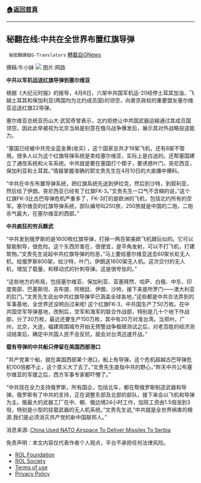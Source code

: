 ###  [:house:返回首頁](https://github.com/ourhimalayas/txt)
---


## 秘翻在线:中共在全世界布置红旗导弹
` 秘密翻譯組G-Translators` [轉載自GNews](https://gnews.org/zh-hans/2348268/)

撰稿:牛小妹
![](https://assets.gnews.org/wp-content/uploads/2022/04/Image-1-2-6.jpg)
图片:网路

**中共以军机运送红旗导弹到塞尔维亚**

根据《大纪元时报》的报导，4月8日，六架中共国军机运-20经停土耳其加油，飞越土耳其和保加利亚(两国均为北约成员国)的领空，向普京政权的重要盟友塞尔维亚运送红旗22导弹。

塞尔维亚总统亚历山大·武契奇曾表示，北约拒绝让中共国武器运输通过其成员国领空。因此此举被视为北京当局是刻意在俄乌战争爆发后，展示其对外战略投送能力。

“塞国已经被中共完全蓝金黄(收买) ，这个国家总共才19架飞机，还有8架不管用。很多人以为这个红旗导弹系统是卖给塞尔维亚，实际上是白送的。还帮塞国建立了通信系统和火车系统。中共就是要在塞国打个楔子，要诱惑叶门，突尼西亚，保加利亚和土耳其。”情报掌握准确的郭文贵先生在4月10日的大直播中爆料。

“中共在中东布置导弹系统，把红旗系统先送到伊拉克，然后到沙特，到叙利亚，然后给了伊朗。突尼西亚已经有了红旗FK-3。”文贵先生一口气不含糊的说，”这个红旗FK-3比古巴导弹危机严重多了，FK-3打的是欧洲的飞机，包括北约所有的空军。塞尔维亚的红旗导弹系统，部队编号叫250旅，250旅就是中国的二炮，二炮杀气最大，在塞尔维亚的西部。”

**中共疯狂的穷兵黩武**

“中共发到俄罗斯的是1600枚红旗导弹，打掉一两百架美欧飞机跟玩似的。它可以智能制导，很危险。这个东西厉害在，很便宜，是平角发射，可以不打飞机，打建筑物。”文贵先生说起中共红旗导弹的险恶，”马上要给塞尔维亚送去60架长虹无人机，给俄罗斯800架，给沙特，叶门，伊朗送1600架无人机。这次交付的无人机，增加了载量，和移动式的针刺导弹。这是很夸张的。”

“这些地方的布局，包括塞尔维亚、保加利亚、亚塞拜然、哈萨、白俄、中东、印度南部、巴基斯坦、吉布提、阿根廷、伊朗、沙特，接下来是所罗门——澳大利亚的肛门。”文贵先生说出中共红旗导弹早已涵盖全球各地，”这些都是中共合法弄到的军事基地，全世界还没明白过来呢! 这个红旗FK-3，中共国生产了50万枚。在中共国空军导弹基地，改制后，空军和海军的联合作战部，特别是几十个地下作战部，分了30万枚，最近还要生产150万枚，其中有20万对准台湾。当郑州，广州，北京，大连，福建周围城市开始无预警战争极限测试之后，对老百姓的经济测试结束后，确定中共国人民不会反抗，就会对台湾迅速开战。”

**载有导弹的中共船只停留在美国西部港口**

“共产党某个船，就在美国西部某个港口，船上有导弹。这个危机超越古巴导弹危机100倍都不止，这个意义大了去了。”文贵先生直指中共的野心，”昨天中共公布塞尔维亚的军援之后，西方军事专家都吓懵了。”

“中共现在全力支持俄罗斯，所有国企，包括北车，都在帮俄罗斯制造武器和导弹。俄罗斯有了中共的支持，正在调整东部及北部的部队，接下来会以飞机和导弹为主。俄最大的武器工厂在中、朝、俄边境24小时工作，加班工资由1.5倍涨到3倍，特别是小型的挂载武器的无人机系统。”文贵先生说,”中共就是全世界祸害的根源,我们是必须消灭共产党的新中国联邦人。”

消息来源: [China Used NATO Airspace To Deliver Missiles To Serbia](http://china%20used%20nato%20airspace%20to%20deliver%20missiles%20to%20serbia/)

 

免责声明：本文内容仅代表作者个人观点，平台不承担任何法律风险。

- [ROL Foundation](https://rolfoundation.org/)
- [ROL Society](https://rolsociety.org/)
- [Terms of use](https://gnews.org/terms-of-use-3/)
- [Privacy Policy](https://gnews.org/privacy-policy/)
